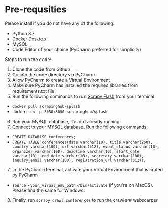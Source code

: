 # Pre-requsities
Please install if you do not have any of the following:
* Python 3.7
* Docker Desktop
* MySQL
* Code Editor of your choice (PyCharm preferred for simplicity)

Steps to run the code:
1. Clone the code from Github
2. Go into the code directory via PyCharm
3. Allow PyCharm to create a Virtual Environment
4. Make sure PyCharm has installed the required libraries from requirements.txt file
5. Run the following commands to run [Scrapy Flash](https://github.com/scrapy-plugins/scrapy-splash) from your terminal
* `docker pull scrapinghub/splash`
* `docker run -p 8050:8050 scrapinghub/splash`
6. Run your MySQL database, it is not already running
7. Connect to your MYSQL database. Run the following commands:
* `CREATE DATABASE conferences;`
* `CREATE TABLE conferences(date varchar(10), title varchar(250), country varchar(100), url varchar(512), event_status varchar(10), organizer varchar(100), deadline varchar(10), start_date varchar(10), end_date varchar(10), secretary varchar(100), inquiry_email varchar(100), registration_url varchar(512));`
7. In the PyCharm terminal, activate your Virtual Environment that is crated by PyCharm
* `source <your_virual_env_path>/bin/activate` (if you're on MacOS). Please find the same for Windows.
8. Finally, run `scrapy crawl conferences` to run the crawler#   w e b s c a r p e r  
 